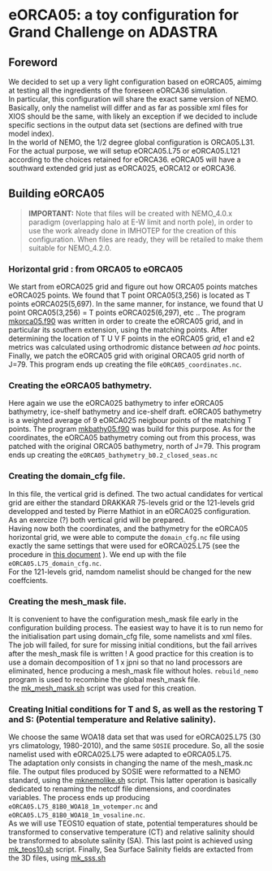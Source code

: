 # eORCA05: a toy configuration for Grand Challenge on ADASTRA
## Foreword
We decided to set up a very light configuration based on eORCA05, aimimg at testing all the ingredients of the foreseen eORCA36 simulation.  
In particular, this configuration will share the exact same version of NEMO. Basically, only the namelist will differ and as far as possible xml files for XIOS should be the same, with likely an exception  if we decided to include specific sections in the output data set (sections are defined with  true model index).   
In the world of NEMO, the 1/2 degree global configuration is ORCA05.L31. For the actual purpose, we will setup eORCA05.L75 or eORCA05.L121 according to the choices retained for eORCA36. eORCA05 will have a southward extended grid just as eORCA025, eORCA12 or eORCA36.


## Building eORCA05
> **IMPORTANT:** Note that files will be created with NEMO_4.0.x paradigm (overlapping halo at E-W limit and north pole), in order to use the work 
> already done in IMHOTEP for the creation of this configuration. When files are ready, they will be retailed  to make them suitable for
> NEMO_4.2.0.

### Horizontal grid : from ORCA05 to eORCA05
We start from eORCA025 grid and figure out how ORCA05 points matches  eORCA025  points.  We found that T point ORCA05(3,256) is located as T points eORCA025(5,697).
In the same manner, for instance, we found that U point ORCA05(3,256) = T points eORCA025(6,297), etc ..
The program [mkorca05.f90](BUILD/HGR/mkorca05.f90) was written in order to create the eORCA05 grid, and in particular its southern extension, using  the matching points.
After determining the location of T U V F points in the eORCA05 grid, e1 and e2 metrics was calculated using orthodromic distance between *ad hoc* points. Finally, we 
patch the eORCA05 grid with original ORCA05 grid north of J=79.  This program ends up creating the file `eORCA05_coordinates.nc`.

### Creating the eORCA05 bathymetry.
Here again we use the eORCA025 bathymetry to infer eORCA05 bathymetry, ice-shelf bathymetry and ice-shelf draft.  eORCA05 bathymetry is a weighted average of
9 eORCA025 neigbour points of the matching T points.  The program [mkbathy05.f90](BUILD/HGR/mkbathy05.f90) was build for this purpose. As for the coordinates,
the eORCA05 bathymetry coming out from this process, was patched with the original ORCA05 bathymetry, north of J=79. This program ends up creating the `eORCA05_bathymetry_b0.2_closed_seas.nc`

### Creating the domain_cfg file.
In this file, the vertical grid is defined. The two actual candidates for vertical grid are either the standard DRAKKAR 75-levels grid or the 121-levels grid  developped and tested by Pierre Mathiot in an eORCA025 configuration.  
As an exercize (?) both vertical grid will be prepared.  
Having now both the coordinates, and the bathymetry for the eORCA05 horizontal grid, we were able to compute the `domain_cfg.nc` file using exactly the same
settings that were used for eORCA025.L75 (see the procedure in [this document](BUILD/DOMAIN_cfg/README.md) ).  We end up with the file `eORCA05.L75_domain_cfg.nc`.  
For the 121-levels grid, namdom namelist should be changed for the new coeffcients.

### Creating the mesh_mask file. 
It is convenient to have the configuration mesh_mask file early in the configuration building process. 
The easiest way to have it is to run nemo for the initialisation part using domain_cfg file,
some namelists and xml files. The job will failed, for sure for missing initial conditions, 
but the fail arrives after the mesh_mask file is written ! A good practice for this creation is to
use a domain decomposition of 1 x jpni so that no land processors are eliminated, hence producing a 
mesh_mask file without holes.  `rebuild_nemo` program is used to recombine the global mesh_mask file.  
the [mk_mesh_mask.sh](BUILD/MESH_MASK/mk_mesh_mask.sh) script was used for this creation. 

### Creating Initial conditions for T and S, as well as the restoring T and S: (Potential temperature and Relative salinity).
We choose the same WOA18 data set that was used for eORCA025.L75 (30 yrs climatology, 1980-2010), and the same `SOSIE` procedure. So, all the sosie namelist used with eORCA025.L75 were adapted to eORCA05.L75.  
The adaptation only consists in changing the name of the mesh_mask.nc file. The output files produced by SOSIE were reformatted to a NEMO standard, using the 
[mknemolike.sh](BUILD/INITIAL_COND/mknemolike.sh) script. This latter operation is basically  dedicated to renaming the netcdf file dimensions, and coordinates 
variables. The process ends up producing  `eORCA05.L75_81B0_WOA18_1m_votemper.nc` and `eORCA05.L75_81B0_WOA18_1m_vosaline.nc`.  
As we will use TEOS10 equation of state, potential temperatures should be transformed to conservative temperature (CT) and relative salinity should be transformed to absolute salinity (SA). 
This last point is achieved using [mk_teos10.sh](BUILD/INITIAL_COND/mk_teos10.sh)  script. Finally, Sea Surface Salinity fields are extacted from the 3D files, using [mk_sss.sh](BUILD/INITIAL_COND/mk_sss.sh)
